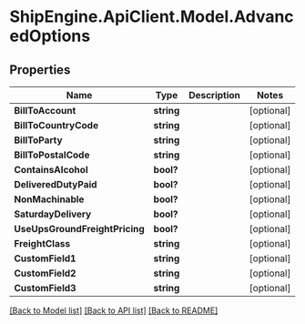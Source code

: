 # ShipEngine.ApiClient.Model.AdvancedOptions
## Properties

Name | Type | Description | Notes
------------ | ------------- | ------------- | -------------
**BillToAccount** | **string** |  | [optional] 
**BillToCountryCode** | **string** |  | [optional] 
**BillToParty** | **string** |  | [optional] 
**BillToPostalCode** | **string** |  | [optional] 
**ContainsAlcohol** | **bool?** |  | [optional] 
**DeliveredDutyPaid** | **bool?** |  | [optional] 
**NonMachinable** | **bool?** |  | [optional] 
**SaturdayDelivery** | **bool?** |  | [optional] 
**UseUpsGroundFreightPricing** | **bool?** |  | [optional] 
**FreightClass** | **string** |  | [optional] 
**CustomField1** | **string** |  | [optional] 
**CustomField2** | **string** |  | [optional] 
**CustomField3** | **string** |  | [optional] 

[[Back to Model list]](../README.md#documentation-for-models) [[Back to API list]](../README.md#documentation-for-api-endpoints) [[Back to README]](../README.md)

